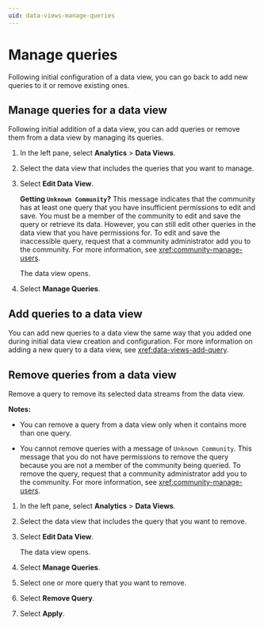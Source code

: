 ```yaml
---
uid: data-views-manage-queries
---
```


# Manage queries

Following initial configuration of a data view, you can go back to add new queries to it or remove existing ones.

## Manage queries for a data view

Following initial addition of a data view, you can add queries or remove them from a data view by managing its queries.

1. In the left pane, select **Analytics** > **Data Views**.

1. Select the data view that includes the queries that you want to manage.

1. Select **Edit Data View**.

	**Getting `Unknown Community`?** This message indicates that the community has at least one query that you have insufficient permissions to edit and save. You must be a member of the community to edit and save the query or retrieve its data. However, you can still edit other queries in the data view that you have permissions for. To edit and save the inaccessible query, request that a community administrator add you to the community. For more information, see <xref:community-manage-users>.

	The data view opens.

1. Select **Manage Queries**.

## Add queries to a data view

You can add new queries to a data view the same way that you added one during initial data view creation and configuration. For more information on adding a new query to a data view, see <xref:data-views-add-query>.

## Remove queries from a data view

Remove a query to remove its selected data streams from the data view.

**Notes:** 

- You can remove a query from a data view only when it contains more than one query.

- You cannot remove queries with a message of `Unknown Community`. This message that you do not have permissions to remove the query because you are not a member of the community being queried. To remove the query, request that a community administrator add you to the community. For more information, see <xref:community-manage-users>.

1. In the left pane, select **Analytics** > **Data Views**.

1. Select the data view that includes the query that you want to remove.

1. Select **Edit Data View**.

	The data view opens.

1. Select **Manage Queries**.

1. Select one or more query that you want to remove.

1. Select **Remove Query**.

1. Select **Apply**.
